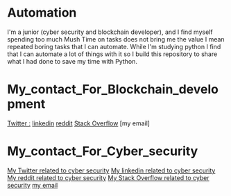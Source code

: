 # Automation
  I'm a junior (cyber security and blockchain developer), and I find myself spending too much Mush Time on tasks does not bring me the value I mean repeated boring tasks that I can automate. While I'm studying python I find that I can automate a lot of things with it 
so I build this repository to share what I had done to save my time with Python.

# My_contact_For_Blockchain_development
[Twitter :](https://www.google.com)
[linkedin]()
[reddit]()
[Stack Overflow]()
[my email]

# My_contact_For_Cyber_security
[My Twitter related to cyber security](https://twitter.com/MohammedTbb2)
[My linkedin related to cyber security]()
[My reddit related to cyber security](https://www.reddit.com/user/Mohammedtbb2)
[My Stack Overflow related to cyber security](https://stackoverflow.com/users/18767176/mohammed-tbb)
[my email](Mohammed.tiba2@hotmail.com)


